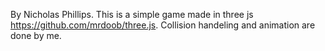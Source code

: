 By Nicholas Phillips. 
This is a simple game made in three js https://github.com/mrdoob/three.js. 
Collision handeling and animation are done by me. 
